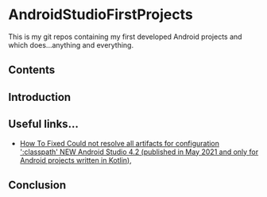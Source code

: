 # AndroidStudioFirstProjects

This is my git repos containing my first developed Android projects and which does...anything and everything.

## Contents

## Introduction

## Useful links...

* [How To Fixed Could not resolve all artifacts for configuration ':classpath' NEW Android Studio 4.2 (published in May 2021 and only for Android projects written in Kotlin)](https://www.youtube.com/watch?v=iSa2V05S9IY),

## Conclusion
